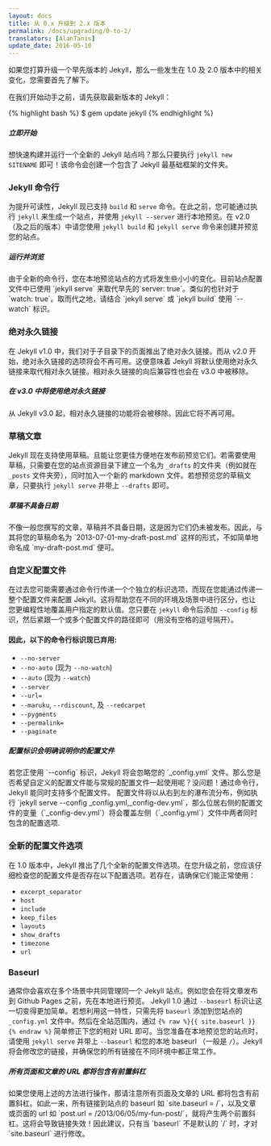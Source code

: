 ```yaml
---
layout: docs
title: 从 0.x 升级到 2.x 版本
permalink: /docs/upgrading/0-to-2/
translators: [AlanTanis]
update_date: 2016-05-10
---
```


如果您打算升级一个早先版本的 Jekyll，那么一些发生在 1.0 及 2.0 版本中的相关变化，您需要首先了解下。

在我们开始动手之前，请先获取最新版本的 Jekyll：

{% highlight bash %}
$ gem update jekyll
{% endhighlight %}

<div class="note feature">
  <h5 markdown="1">立即开始</h5>
  <p markdown="1">想快速构建并运行一个全新的 Jekyll 站点吗？那么只要执行 <code>jekyll new SITENAME</code> 即可！该命令会创建一个包含了 Jekyll 最基础框架的文件夹。</p>
</div>

### Jekyll 命令行

为提升可读性，Jekyll 现已支持 `build` 和 `serve` 命令。在此之前，您可能通过执行 `jekyll` 来生成一个站点，并使用 `jekyll --server` 进行本地预览。在 v2.0（及之后的版本）中请您使用 `jekyll build` 和 `jekyll serve` 命令来创建并预览您的站点。

<div class="note info">
  <h5>运行并浏览</h5>
  <p markdown="1">由于全新的命令行，您在本地预览站点的方式将发生些小小的变化。目前站点配置文件中已使用 `jekyll serve` 来取代早先的`server: true`。类似的也针对于 `watch: true`。取而代之地，请结合 `jekyll serve` 或 `jekyll build` 使用 `--watch` 标识。</p>
</div>


### 绝对永久链接

在 Jekyll v1.0 中，我们对于子目录下的页面推出了绝对永久链接。而从 v2.0 开始，绝对永久链接的选项将会不再可用。这便意味着 Jekyll 将默认使用绝对永久链接来取代相对永久链接。相对永久链接的向后兼容性也会在 v3.0 中被移除。

<div class="note warning" id="absolute-permalinks-warning">
  <h5 markdown="1">在 v3.0 中将使用绝对永久链接</h5>
  <p markdown="1">
    从 Jekyll v3.0 起，相对永久链接的功能将会被移除。因此它将不再可用。
  </p>
</div>

### 草稿文章

Jekyll 现在支持使用草稿。且能让您更佳方便地在发布前预览它们。若需要使用草稿，只需要在您的站点资源目录下建立一个名为 `_drafts` 的文件夹（例如就在 `_posts` 文件夹旁），同时加入一个新的 markdown 文件。若想预览您的草稿文章，只要执行 `jekyll serve` 并带上 `--drafts` 即可。

<div class="note info">
  <h5 markdown="1">草稿不具备日期</h5>
  <p markdown="1">
    不像一般您撰写的文章，草稿并不具备日期，这是因为它们仍未被发布。因此，与其将您的草稿命名为 `2013-07-01-my-draft-post.md` 这样的形式，不如简单地命名成 `my-draft-post.md` 便可。</p>
</div>

### 自定义配置文件

在过去您可能需要通过命令行传递一个个独立的标识选项，而现在您能通过传递一整个配置文件来配置 Jekyll。这将帮助您在不同的环境及场景中进行区分，也让您更编程性地覆盖用户指定的默认值。您只要在 `jekyll` 命令后添加 `--config` 标识，然后紧跟一个或多个配置文件的路径即可（用没有空格的逗号隔开）。

#### 因此，以下的命令行标识现已弃用:

* `--no-server`
* `--no-auto` (现为 `--no-watch`)
* `--auto` (现为 `--watch`)
* `--server`
* `--url=`
* `--maruku`, `--rdiscount`, 及 `--redcarpet`
* `--pygments`
* `--permalink=`
* `--paginate`

<div class="note info">
  <h5>配置标识会明确说明你的配置文件</h5>
  <p markdown="1">若您正使用 `--config` 标识，Jekyll 将会忽略您的 `_config.yml` 文件。那么您是否希望自定义的配置文件能与常规的配置文件一起使用呢？没问题！通过命令行，Jekyll 能同时支持多个配置文件。 配置文件将以从右到左的瀑布流分布，例如执行 `jekyll serve --config _config.yml,_config-dev.yml`，那么位居右侧的配置文件的变量（`_config-dev.yml`）将会覆盖左侧（`_config.yml`）文件中两者同时包含的配置选项.</p>
</div>

### 全新的配置文件选项

在 1.0 版本中，Jekyll 推出了几个全新的配置文件选项。在您升级之前，您应该仔细检查您的配置文件是否存在以下配置选项。若存在，请确保它们能正常使用：

* `excerpt_separator`
* `host`
* `include`
* `keep_files`
* `layouts`
* `show_drafts`
* `timezone`
* `url`

### Baseurl

通常你会喜欢在多个场景中共同管理同一个 Jekyll 站点。例如您会在将文章发布到 Github Pages 之前，先在本地进行预览。 Jekyll 1.0 通过 `--baseurl` 标识让这一切变得更加简单。若想利用这一特性，只需先将 `baseurl` 添加到您站点的 `_config.yml` 文件中。然后在全站范围内，通过 `{% raw %}{{ site.baseurl }}{% endraw %}` 简单修正下您的相对 URL 即可。当您准备在本地预览您的站点时，请使用 `jekyll serve` 并带上 `--baseurl` 和您的本地 baseurl （一般是 `/`）。Jekyll 将会修改您的链接，并确保您的所有链接在不同环境中都正常工作。


<div class="note warning">
  <h5 markdown="1">所有页面和文章的 URL 都将包含有前置斜杠</h5>
  <p markdown="1">如果您使用上述的方法进行操作，那请注意所有页面及文章的 URL 都将包含有前置斜杠。如此一来，所有链接到站点的 baseurl 如 `site.baseurl = /`，以及文章或页面的 url 如 `post.url = /2013/06/05/my-fun-post/`，就将产生两个前置斜杠。这将会导致链接失效！因此建议，只有当 `baseurl` 不是默认的 `/` 时，才对 `site.baseurl` 进行修改。</p>
</div>
